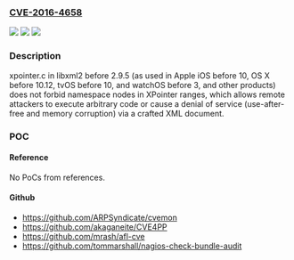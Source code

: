 ### [CVE-2016-4658](https://cve.mitre.org/cgi-bin/cvename.cgi?name=CVE-2016-4658)
![](https://img.shields.io/static/v1?label=Product&message=n%2Fa&color=blue)
![](https://img.shields.io/static/v1?label=Version&message=n%2Fa&color=blue)
![](https://img.shields.io/static/v1?label=Vulnerability&message=n%2Fa&color=brighgreen)

### Description

xpointer.c in libxml2 before 2.9.5 (as used in Apple iOS before 10, OS X before 10.12, tvOS before 10, and watchOS before 3, and other products) does not forbid namespace nodes in XPointer ranges, which allows remote attackers to execute arbitrary code or cause a denial of service (use-after-free and memory corruption) via a crafted XML document.

### POC

#### Reference
No PoCs from references.

#### Github
- https://github.com/ARPSyndicate/cvemon
- https://github.com/akaganeite/CVE4PP
- https://github.com/mrash/afl-cve
- https://github.com/tommarshall/nagios-check-bundle-audit

